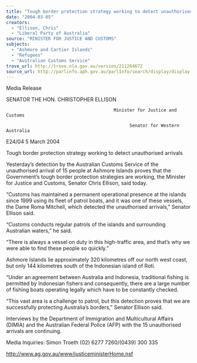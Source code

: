 ```yaml
---
title: "Tough border protection strategy working to detect unauthorised arrivals."
date: "2004-03-05"
creators:
  - "Ellison, Chris"
  - "Liberal Party of Australia"
source: "MINISTER FOR JUSTICE AND CUSTOMS"
subjects:
  - "Ashmore and Cartier Islands"
  - "Refugees"
  - "Australian Customs Service"
trove_url: http://trove.nla.gov.au/version/211264672
source_url: http://parlinfo.aph.gov.au/parlInfo/search/display/display.w3p;query=Id%3A%22media/pressrel/LMUB6%22
---
```


 Media  Release 

 

 

 

 SENATOR THE HON. CHRISTOPHER ELLISON   

 

                                             Minister for Justice and Customs 

                                                   Senator for Western Australia 

 

 E24/04                       5 March 2004 

 

 Tough border protection strategy working to detect unauthorised arrivals   

 Yesterday’s detection by the Australian Customs Service of the unauthorised arrival of 15  people at Ashmore Islands proves that the Government’s tough border protection strategies are  working, the Minister for Justice and Customs, Senator Chris Ellison, said today.   

 “Customs has maintained a permanent operational presence at the islands since 1999 using its  fleet of patrol boats, and it was one of these vessels, the Dame Roma Mitchell, which detected  the unauthorised arrivals,” Senator Ellison said.   

 “Customs conducts regular patrols of the islands and surrounding Australian waters,” he said.   

 “There is always a vessel on duty in this high-traffic area, and that’s why we were able to find  these people so quickly.”   

 Ashmore Islands lie approximately 320 kilometres off our north west coast, but only 144  kilometres south of the Indonesian island of Roti.   

 “Under an agreement between Australia and Indonesia, traditional fishing is permitted by  Indonesian fishers and consequently, there are a large number of fishing boats operating legally  which have to be constantly checked.   

 “This vast area is a challenge to patrol, but this detection proves that we are successfully  protecting Australia’s borders,” Senator Ellison said.   

 Interviews by the Department of Immigration and Multicultural Affairs (DIMIA) and the  Australian Federal Police (AFP) with the 15 unauthorised arrivals are continuing.   

 Media Inquiries:  Simon Troeth (02) 6277 7260/(0439) 300 335   

 http://www.ag.gov.au/www/justiceministerHome.nsf 

 

 

 

